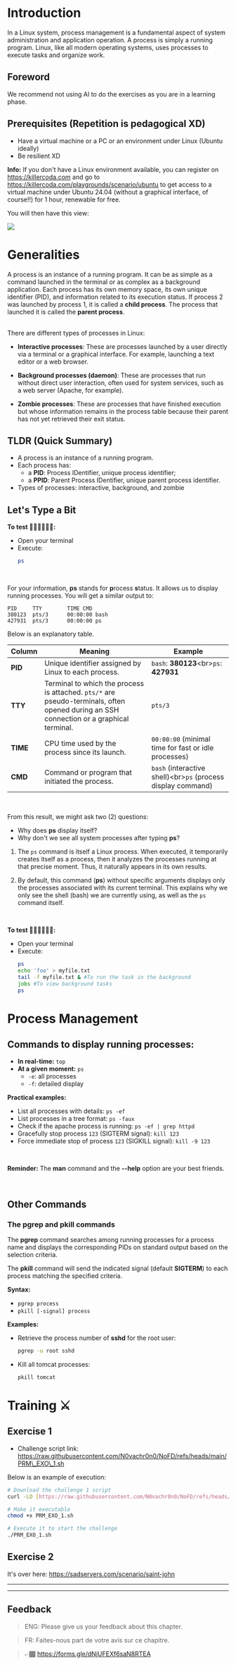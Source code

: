 # Introduction

In a Linux system, process management is a fundamental aspect of system administration and application operation. A process is simply a running program. Linux, like all modern operating systems, uses processes to execute tasks and organize work.

## Foreword

We recommend not using AI to do the exercises as you are in a learning phase.

## Prerequisites (Repetition is pedagogical XD)

* Have a virtual machine or a PC or an environment under Linux (Ubuntu ideally)
* Be resilient XD

**Info:** If you don't have a Linux environment available, you can register on https://killercoda.com and go to https://killercoda.com/playgrounds/scenario/ubuntu to get access to a virtual machine under Ubuntu 24.04 (without a graphical interface, of course!!) for 1 hour, renewable for free.

You will then have this view:

![](./pictures/killerkoda_vm.png)

# Generalities

A process is an instance of a running program. It can be as simple as a command launched in the terminal or as complex as a background application. Each process has its own memory space, its own unique identifier (PID), and information related to its execution status. If process 2 was launched by process 1, it is called a **child process**. The process that launched it is called the **parent process**.

<br>
There are different types of processes in Linux:

* **Interactive processes**: These are processes launched by a user directly via a terminal or a graphical interface. For example, launching a text editor or a web browser.

* **Background processes (daemon)**: These are processes that run without direct user interaction, often used for system services, such as a web server (Apache, for example).

* **Zombie processes**: These are processes that have finished execution but whose information remains in the process table because their parent has not yet retrieved their exit status.

## TLDR (Quick Summary)

* A process is an instance of a running program.
* Each process has:
    * a **PID**: Process IDentifier, unique process identifier;
    * a **PPID**: Parent Process IDentifier, unique parent process identifier.
* Types of processes: interactive, background, and zombie

## Let's Type a Bit

**To test 👨🏾‍💻👩🏾‍💻:**
- Open your terminal
- Execute:
  ```bash
  ps
   ```

<br>

For your information, **ps** stands for **p**rocess **s**tatus. It allows us to display running processes.
You will get a similar output to:

```
PID     TTY        TIME CMD
380123  pts/3      00:00:00 bash
427931  pts/3      00:00:00 ps
```

Below is an explanatory table.

| Column | Meaning | Example |
|---|---|---|
| **PID** | Unique identifier assigned by Linux to each process. | `bash`: **380123**\<br\>`ps`: **427931** |
| **TTY** | Terminal to which the process is attached. `pts/*` are pseudo-terminals, often opened during an SSH connection or a graphical terminal. | `pts/3` |
| **TIME** | CPU time used by the process since its launch. | `00:00:00` (minimal time for fast or idle processes) |
| **CMD** | Command or program that initiated the process. | `bash` (interactive shell)\<br\>`ps` (process display command) |

<br>

From this result, we might ask two (2) questions:

  * Why does **ps** display itself?
  * Why don't we see all system processes after typing **ps**?

<!-- end list -->

1.  The `ps` command is itself a Linux process. When executed, it temporarily creates itself as a process, then it analyzes the processes running at that precise moment. Thus, it naturally appears in its own results.

2.  By default, this command (**ps**) without specific arguments displays only the processes associated with its current terminal. This explains why we only see the shell (bash) we are currently using, as well as the `ps` command itself.

<br>

**To test 👨🏾‍💻👩🏾‍💻:**

  - Open your terminal
  - Execute:
    ```bash
    ps
    echo 'foo' > myfile.txt
    tail -f myfile.txt & #To run the task in the background
    jobs #To view background tasks
    ps
    ```

# Process Management

## Commands to display running processes:

  - **In real-time:** `top`
  - **At a given moment:** `ps`
      - `-e`: all processes
      - `-f`: detailed display

**Practical examples:**

  - List all processes with details: `ps -ef`
  - List processes in a tree format: `ps -faux`
  - Check if the apache process is running: `ps -ef | grep httpd`
  - Gracefully stop process `123` (SIGTERM signal): `kill 123`
  - Force immediate stop of process `123` (SIGKILL signal): `kill -9 123`

<br>

**Reminder:** The **man** command and the **--help** option are your best friends.

<br>

## Other Commands

### The pgrep and pkill commands

The **pgrep** command searches among running processes for a process name and displays the corresponding PIDs on standard output based on the selection criteria.

The **pkill** command will send the indicated signal (default **SIGTERM**) to each process matching the specified criteria.

**Syntax:**

  - `pgrep process`
  - `pkill [-signal] process`

**Examples:**

  - Retrieve the process number of **sshd** for the root user:
    ```bash
    pgrep -u root sshd
    ```
  - Kill all tomcat processes:
    ```bash
    pkill tomcat
    ```

# Training ⚔️

## Exercise 1

  * Challenge script link: https://raw.githubusercontent.com/N0vachr0n0/NoFD/refs/heads/main/PRM\_EXO\_1.sh

Below is an example of execution:

```bash
# Download the challenge 1 script
curl -LO [https://raw.githubusercontent.com/N0vachr0n0/NoFD/refs/heads/main/PRM_EXO_1.sh](https://raw.githubusercontent.com/N0vachr0n0/NoFD/refs/heads/main/PRM_EXO_1.sh)

# Make it executable
chmod +x PRM_EXO_1.sh

# Execute it to start the challenge
./PRM_EXO_1.sh
```

## Exercise 2

It's over here: https://sadservers.com/scenario/saint-john

---
---

## Feedback

> ENG: Please give us your feedback about this chapter.

> FR: Faites-nous part de votre avis sur ce chapitre.

> 👉🏾 https://forms.gle/dNjUFEXf6saN8RTEA

